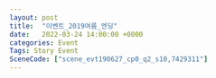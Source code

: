 ```yaml
---
layout: post
title:  "이벤트_2019여름_엔딩"
date:   2022-03-24 14:00:00 +0000
categories: Event
Tags: Story Event
SceneCode: ["scene_evt190627_cp0_q2_s10,7429311"]
---
```

